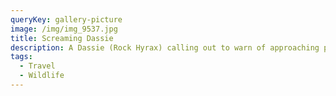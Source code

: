 ```yaml
---
queryKey: gallery-picture
image: /img/img_9537.jpg
title: Screaming Dassie
description: A Dassie (Rock Hyrax) calling out to warn of approaching predators
tags:
  - Travel
  - Wildlife
---
```

